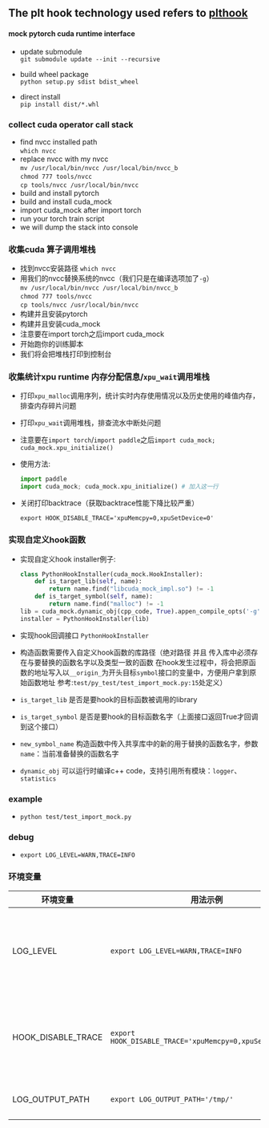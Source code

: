 ## The plt hook technology used refers to [plthook](https://github.com/kubo/)  
#### mock pytorch cuda runtime interface

- update submodule  
`git submodule update --init --recursive`

- build wheel package  
`python setup.py sdist bdist_wheel`

- direct install  
`pip install dist/*.whl`

### collect cuda operator call stack
- find nvcc installed path  
`which nvcc`  
- replace nvcc with my nvcc  
`mv /usr/local/bin/nvcc /usr/local/bin/nvcc_b`  
`chmod 777 tools/nvcc`  
`cp tools/nvcc /usr/local/bin/nvcc`
- build and install pytorch
- build and install cuda_mock
- import cuda_mock after import torch
- run your torch train script
- we will dump the stack into console

### 收集cuda 算子调用堆栈
- 找到nvcc安装路径
`which nvcc`  
- 用我们的nvcc替换系统的nvcc（我们只是在编译选项加了`-g`）  
`mv /usr/local/bin/nvcc /usr/local/bin/nvcc_b`  
`chmod 777 tools/nvcc`  
`cp tools/nvcc /usr/local/bin/nvcc`
- 构建并且安装pytorch
- 构建并且安装cuda_mock
- 注意要在import torch之后import cuda_mock
- 开始跑你的训练脚本
- 我们将会把堆栈打印到控制台

### 收集统计xpu runtime 内存分配信息/`xpu_wait`调用堆栈
- 打印`xpu_malloc`调用序列，统计实时内存使用情况以及历史使用的峰值内存，排查内存碎片问题
- 打印`xpu_wait`调用堆栈，排查流水中断处问题
- 注意要在`import torch`/`import paddle`之后`import cuda_mock; cuda_mock.xpu_initialize()`
- 使用方法:

    ```python
    import paddle
    import cuda_mock; cuda_mock.xpu_initialize() # 加入这一行
    ```
- 关闭打印backtrace（获取backtrace性能下降比较严重）
    ```
    export HOOK_DISABLE_TRACE='xpuMemcpy=0,xpuSetDevice=0'
    ```

### 实现自定义hook函数  
- 实现自定义hook installer例子:
    ```python
    class PythonHookInstaller(cuda_mock.HookInstaller):
        def is_target_lib(self, name):
            return name.find("libcuda_mock_impl.so") != -1
        def is_target_symbol(self, name):
            return name.find("malloc") != -1
    lib = cuda_mock.dynamic_obj(cpp_code, True).appen_compile_opts('-g').compile().get_lib()
    installer = PythonHookInstaller(lib)
    ```

- 实现hook回调接口 `PythonHookInstaller`  
- 构造函数需要传入自定义hook函数的库路径（绝对路径 并且 传入库中必须存在与要替换的函数名字以及类型一致的函数 在hook发生过程中，将会把原函数的地址写入以`__origin_`为开头目标`symbol`接口的变量中，方便用户拿到原始函数地址 参考:`test/py_test/test_import_mock.py:15`处定义）
- `is_target_lib` 是否是要hook的目标函数被调用的library
- `is_target_symbol` 是否是要hook的目标函数名字（上面接口返回True才回调到这个接口）
- `new_symbol_name` 构造函数中传入共享库中的新的用于替换的函数名字，参数`name`：当前准备替换的函数名字
- `dynamic_obj` 可以运行时编译c++ code，支持引用所有模块：`logger`、`statistics`



### example  
- ```python test/test_import_mock.py```

### debug
- ```export LOG_LEVEL=WARN,TRACE=INFO```

### 环境变量

| 环境变量 | 用法示例 | 可选值 | 默认值 | 说明 |
| ------ | ------- | ----- | ----- | ---- |
| LOG_LEVEL | `export LOG_LEVEL=WARN,TRACE=INFO` | 日志级别有:INFO,WARN,ERROR,FATAL, 日志模块有: PROFILE,TRACE,HOOK,PYTHON,LAST | 全局日志级别默认为WARN,各个日志模块的默认日志级别为INFO | 日志级别, 日志模块级别 |
| HOOK_DISABLE_TRACE | `export HOOK_DISABLE_TRACE='xpuMemcpy=0,xpuSetDevice=0'`  | xpuMalloc,xpuFree,xpuWait,xpuMemcpy,xpuSetDevice,xpuCurrentDeviceId | 默认所有接口的的值均为1,即所有接口默认关闭backtrace | 是否关闭backtrace |
| LOG_OUTPUT_PATH |  `export LOG_OUTPUT_PATH='/tmp/'` |  文件路径 | - | 是否将日志重定向到文件 |
